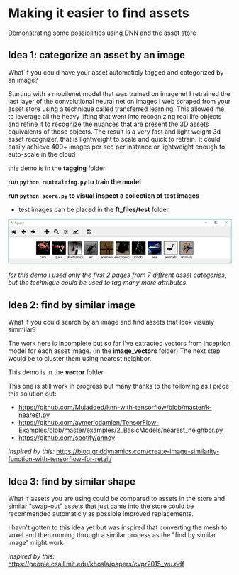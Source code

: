 # Making it easier to find assets
Demonstrating some possibilities using DNN and the asset store

## Idea 1: categorize an asset by an image
What if you could have your asset automaticly tagged and categorized by an image?

Starting with a mobilenet model that was trained on imagenet I retrained the last layer of the convolutional neural net on images I web scraped from your asset store using a technique called transferred learning.  This allowed me to leverage all the heavy lifting that went into recognizing real life objects and refine it to recognize the nuances that are present the 3D assets equivalents of those objects.
The result is a very fast and light weight 3d asset recognizer, that is lightweight to scale and quick to retrain.
It could easily achieve 400+ images per sec per instance or lightweight enough to auto-scale in the cloud

this demo is in the **tagging** folder

**run `python runtraining.py` to train the model**

**run `python score.py` to visual inspect a collection of test images** 
- test images can be placed in the **ft_files/test** folder

![Alt text](https://raw.githubusercontent.com/zaront/tensorflow-assetstore/master/Capture.PNG "results")

*for this demo I used only the first 2 pages from 7 diffrent asset categories, but the technique could be used to tag many more attributes.*

## Idea 2: find by similar image
What if you could search by an image and find assets that look visualy simmilar?

The work here is incomplete but so far I've extracted vectors from inception model for each asset image. (in the **image_vectors** folder)  The next step would be to cluster them using nearest neighbor.

This demo is in the **vector** folder

This one is still work in progress but many thanks to the following as I piece this solution out:
- https://github.com/Mujadded/knn-with-tensorflow/blob/master/k-nearest.py
- https://github.com/aymericdamien/TensorFlow-Examples/blob/master/examples/2_BasicModels/nearest_neighbor.py
- https://github.com/spotify/annoy

*inspired by this:*
https://blog.griddynamics.com/create-image-similarity-function-with-tensorflow-for-retail/

## Idea 3: find by similar shape
What if assets you are using could be compared to assets in the store and similar "swap-out" assets that just came into the store could be recommended automaticly as possible improved replacements.

I havn't gotten to this idea yet but was inspired that converting the mesh to voxel and then running through a similar process as the "find by similar image" might work

*inspired by this:*
https://people.csail.mit.edu/khosla/papers/cvpr2015_wu.pdf
